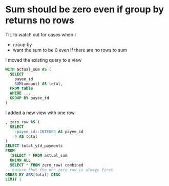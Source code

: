 # Sum should be zero even if group by returns no rows

TIL to watch out for cases when I

-   group by
-   want the sum to be 0 even if there are no rows to sum

I moved the existing query to a view

```sql
WITH actual_sum AS (
  SELECT
    payee_id
    SUM(amount) AS total,
  FROM table
  WHERE ...
  GROUP BY payee_id
)
```

I added a new view with one row

```sql
, zero_row AS (
  SELECT
    :payee_id::INTEGER AS payee_id
    0 AS total
)
SELECT total_ytd_payments
FROM
  (SELECT * FROM actual_sum
  UNION ALL
  SELECT * FROM zero_row) combined
-- ensure that the non zero row is always first
ORDER BY ABS(total) DESC
LIMIT 1
```
